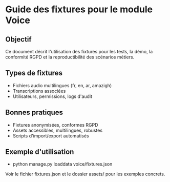 # Guide des fixtures pour le module Voice

## Objectif
Ce document décrit l'utilisation des fixtures pour les tests, la démo, la conformité RGPD et la reproductibilité des scénarios métiers.

## Types de fixtures
- Fichiers audio multilingues (fr, en, ar, amazigh)
- Transcriptions associées
- Utilisateurs, permissions, logs d'audit

## Bonnes pratiques
- Fixtures anonymisées, conformes RGPD
- Assets accessibles, multilingues, robustes
- Scripts d'import/export automatisés

## Exemple d'utilisation
- python manage.py loaddata voice/fixtures.json

Voir le fichier fixtures.json et le dossier assets/ pour les exemples concrets.
